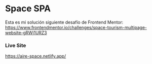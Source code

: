 # Space SPA
Esta es mi solución siguiente desafío de Frontend Mentor: https://www.frontendmentor.io/challenges/space-tourism-multipage-website-gRWj1URZ3
### Live Site
https://aire-space.netlify.app/
